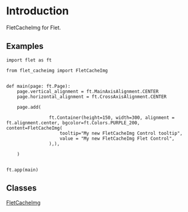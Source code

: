 # Introduction

FletCacheImg for Flet.

## Examples

```
import flet as ft

from flet_cacheimg import FletCacheImg


def main(page: ft.Page):
    page.vertical_alignment = ft.MainAxisAlignment.CENTER
    page.horizontal_alignment = ft.CrossAxisAlignment.CENTER

    page.add(

                ft.Container(height=150, width=300, alignment = ft.alignment.center, bgcolor=ft.Colors.PURPLE_200, content=FletCacheImg(
                    tooltip="My new FletCacheImg Control tooltip",
                    value = "My new FletCacheImg Flet Control", 
                ),),

    )


ft.app(main)
```

## Classes

[FletCacheImg](FletCacheImg.md)


